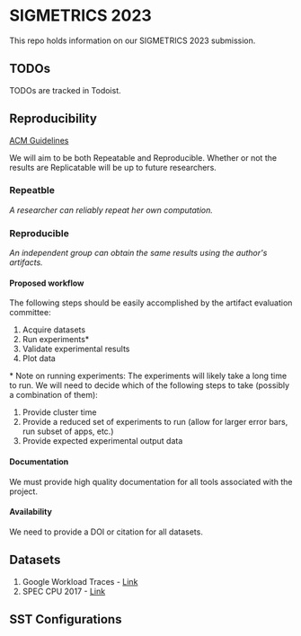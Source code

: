 # SIGMETRICS 2023

This repo holds information on our SIGMETRICS 2023 submission.

## TODOs

TODOs are tracked in Todoist.

## Reproducibility

[ACM Guidelines](https://www.acm.org/publications/policies/artifact-review-and-badging-current)

We will aim to be both Repeatable and Reproducible. Whether or not the
results are Replicatable will be up to future researchers.

### Repeatble

*A researcher can reliably repeat her own computation.*

### Reproducible

*An independent group can obtain the same results using the author's artifacts.*

#### Proposed workflow

The following steps should be easily accomplished by the artifact evaluation committee:
1. Acquire datasets
2. Run experiments*
3. Validate experimental results
4. Plot data

\* Note on running experiments: The experiments will likely take a long time to run. We will need to decide which
of the following steps to take (possibly a combination of them):

1. Provide cluster time
2. Provide a reduced set of experiments to run (allow for larger error bars, run subset of apps, etc.)
3. Provide expected experimental output data

#### Documentation
We must provide high quality documentation for all tools associated with the project.

#### Availability

We need to provide a DOI or citation for all datasets.


## Datasets

1. Google Workload Traces - [Link](https://dynamorio.org/google_workload_traces.html)
2. SPEC CPU 2017 - [Link](https://www.spec.org/cpu2017/)

## SST Configurations

